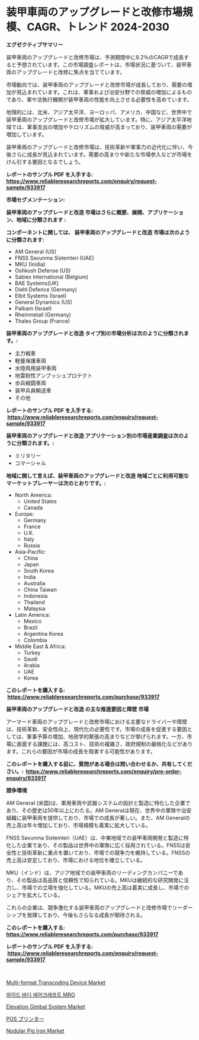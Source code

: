 <p><h1>装甲車両のアップグレードと改修市場規模、CAGR、トレンド 2024-2030</h1></p><p><strong>エグゼクティブサマリー</strong></p>
<p><p>装甲車両のアップグレードと改修市場は、予測期間中に8.2％のCAGRで成長すると予想されています。この市場調査レポートは、市場状況に基づいて、装甲車両のアップグレードと改修に焦点を当てています。</p><p>市場動向では、装甲車両のアップグレードと改修市場が成長しており、需要の増加が見込まれています。これは、軍事および治安分野での脅威の増加によるものであり、軍や法執行機関が装甲車両の性能を向上させる必要性を高めています。</p><p>地理的には、北米、アジア太平洋、ヨーロッパ、アメリカ、中国など、世界中で装甲車両のアップグレードと改修市場が拡大しています。特に、アジア太平洋地域では、軍事支出の増加やテロリズムの脅威が高まっており、装甲車両の需要が増加しています。</p><p>装甲車両のアップグレードと改修市場は、技術革新や軍事力の近代化に伴い、今後さらに成長が見込まれています。需要の高まりや新たな市場参入などが市場をけん引する要因となるでしょう。</p></p>
<p><strong>レポートのサンプル PDF を入手する: <a href="https://www.reliableresearchreports.com/enquiry/request-sample/933917">https://www.reliableresearchreports.com/enquiry/request-sample/933917</a></strong></p>
<p><strong>市場セグメンテーション:</strong></p>
<p><strong> 装甲車両のアップグレードと改造 市場はさらに概要、展開、アプリケーション、地域に分類されます :</strong></p>
<p><strong>コンポーネントに関しては、 装甲車両のアップグレードと改造 市場は次のように分類されます: &nbsp;</strong></p>
<p><ul><li>AM General (US)</li><li>FNSS Savunma Sistemleri (UAE)</li><li>MKU (Inidia)</li><li>Oshkosh Defense (US)</li><li>Sabiex International (Belgium)</li><li>BAE Systems(UK)</li><li>Diehl Defence (Germany)</li><li>Elbit Systems (Israel)</li><li>General Dynamics (US)</li><li>Palbam (Israel)</li><li>Rheinmetall (Germany)</li><li>Thales Group (France)</li></ul></p>
<p><strong> 装甲車両のアップグレードと改造 タイプ別の市場分析は次のように分類されます。:</strong></p>
<p><ul><li>主力戦車</li><li>軽量保護車両</li><li>水陸両用装甲車両</li><li>地雷耐性アンブッシュプロテクト</li><li>歩兵戦闘車両</li><li>装甲兵員輸送車</li><li>その他</li></ul></p>
<p><strong>レポートのサンプル PDF を入手する: &nbsp;<a href="https://www.reliableresearchreports.com/enquiry/request-sample/933917">https://www.reliableresearchreports.com/enquiry/request-sample/933917</a></strong></p>
<p><strong> 装甲車両のアップグレードと改造 アプリケーション別の市場産業調査は次のように分類されます。:</strong></p>
<p><ul><li>ミリタリー</li><li>コマーシャル</li></ul></p>
<p><strong>地域に関して言えば、装甲車両のアップグレードと改造 地域ごとに利用可能なマーケットプレーヤーは次のとおりです。:</strong></p>
<p><ul>
    <li>
        North America:
        <ul>
            <li>United States</li>
            <li>Canada</li>
        </ul>
    </li>
    <li>
        Europe:
        <ul>
            <li>Germany</li>
            <li>France</li>
            <li>U.K.</li>
            <li>Italy</li>
            <li>Russia</li>
        </ul>
    </li>
    <li>
        Asia-Pacific:
        <ul>
            <li>China</li>
            <li>Japan</li>
            <li>South Korea</li>
            <li>India</li>
            <li>Australia</li>
            <li>China Taiwan</li>
            <li>Indonesia</li>
            <li>Thailand</li>
            <li>Malaysia</li>
        </ul>
    </li>
    <li>
        Latin America:
        <ul>
            <li>Mexico</li>
            <li>Brazil</li>
            <li>Argentina Korea</li>
            <li>Colombia</li>
        </ul>
    </li>
    <li>
        Middle East & Africa:
        <ul>
            <li>Turkey</li>
            <li>Saudi</li>
            <li>Arabia</li>
            <li>UAE</li>
            <li>Korea</li>
        </ul>
    </li>
    </ul></p>
<p><strong>このレポートを購入する: &nbsp;<a href="https://www.reliableresearchreports.com/purchase/933917">https://www.reliableresearchreports.com/purchase/933917</a></strong></p>
<p><strong>装甲車両のアップグレードと改造 の主な推進要因と障壁 市場</strong></p>
<p><p>アーマード車両のアップグレードと改修市場における主要なドライバーや障壁は、技術革新、安全性向上、現代化の必要性です。市場の成長を促進する要因としては、軍事予算の増加、地政学的緊張の高まりなどが挙げられます。一方、市場に直面する課題には、高コスト、技術の複雑さ、政府規制の厳格化などがあります。これらの要因が市場の成長を阻害する可能性があります。</p></p>
<p><strong>このレポートを購入する前に、質問がある場合は問い合わせるか、共有してください。:&nbsp; <a href="https://www.reliableresearchreports.com/enquiry/pre-order-enquiry/933917">https://www.reliableresearchreports.com/enquiry/pre-order-enquiry/933917</a></strong></p>
<p><strong>競争環境</strong></p>
<p><p>AM General (米国)は、軍用車両や武器システムの設計と製造に特化した企業であり、その歴史は50年以上にわたる。AM Generalは現在、世界中の軍隊や治安組織に装甲車両を提供しており、市場での成長が著しい。また、AM Generalの売上高は年々増加しており、市場規模も着実に拡大している。</p><p>FNSS Savunma Sistemleri（UAE）は、中東地域での装甲車両開発と製造に特化した企業であり、その製品は世界中の軍隊に広く採用されている。FNSSは安全性と技術革新に重点を置いており、市場での競争力を維持している。FNSSの売上高は安定しており、市場における地位を確立している。</p><p>MKU（インド）は、アジア地域での装甲車両のリーディングカンパニーであり、その製品は高品質と信頼性で知られている。MKUは継続的な研究開発に注力し、市場での立場を強化している。MKUの売上高は着実に成長し、市場でのシェアを拡大している。</p><p>これらの企業は、競争激化する装甲車両のアップグレードと改修市場でリーダーシップを発揮しており、今後もさらなる成長が期待される。</p></p>
<p><strong>このレポートを購入する: &nbsp; <a href="https://www.reliableresearchreports.com/purchase/933917">https://www.reliableresearchreports.com/purchase/933917</a></strong></p>
<p><strong>レポートのサンプル PDF を入手する: &nbsp;<a href="https://www.reliableresearchreports.com/enquiry/request-sample/933917">https://www.reliableresearchreports.com/enquiry/request-sample/933917</a></strong><strong></strong></p>
<p>&nbsp;</p>
<p><p><a href="https://issuu.com/reportprime-2/docs/multi-format-transcoding-device-market-size-2030.p">Multi-format Transcoding Device Market</a></p><p><a href="https://github.com/sougarounis/Market-Research-Report-List-2/blob/main/4099566184184.md">와이드 바디 에어크래프트 MRO</a></p><p><a href="https://fuschia-pecorino-a6d.notion.site/Elevation-Gimbal-System-Market-with-the-goal-of-estimating-the-market-size-and-future-growth-potenti-cc56430cdaae4d7f8356966b27dbce7d">Elevation Gimbal System Market</a></p><p><a href="https://medium.com/@andrewones2023/pos-%E3%83%97%E3%83%AA%E3%83%B3%E3%82%BF%E3%83%BC%E5%B8%82%E5%A0%B4-%E5%B8%82%E5%A0%B4%E3%82%B7%E3%82%A7%E3%82%A2-%E5%B8%82%E5%A0%B4%E5%8B%95%E5%90%91-%E3%81%8A%E3%82%88%E3%81%B3%E5%B0%86%E6%9D%A5%E3%81%AE%E6%88%90%E9%95%B7%E3%82%92%E6%8E%A2%E3%82%8B-4ae9aa2c5f24">POS プリンター</a></p><p><a href="https://issuu.com/reportprime-2/docs/nodular-pig-iron-market-size-2030.pptx">Nodular Pig Iron Market</a></p></p>
